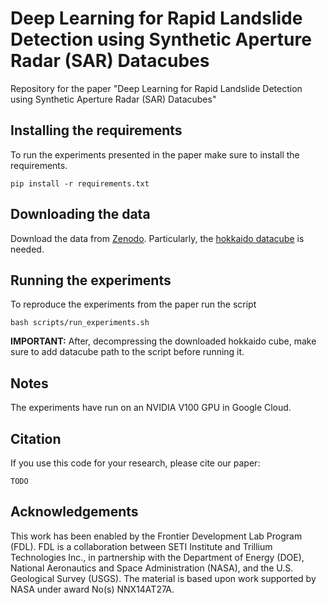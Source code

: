 # Deep Learning for Rapid Landslide Detection using Synthetic Aperture Radar (SAR) Datacubes

Repository for the paper "Deep Learning for Rapid Landslide Detection using Synthetic Aperture Radar (SAR) Datacubes"
## Installing the requirements
To run the experiments presented in the paper make sure to install the requirements.

`pip install -r requirements.txt`

## Downloading the data 

Download the data from [Zenodo](https://doi.org/10.5281/zenodo.7248056). Particularly, the [hokkaido datacube](https://zenodo.org/record/7248056/hokkaido_japan.zip) is needed.

## Running the experiments

To reproduce the experiments from the paper run the script  

`bash scripts/run_experiments.sh`

**IMPORTANT:** After, decompressing the downloaded hokkaido cube, make sure to add datacube path to the script before running it.

## Notes

The experiments have run on an NVIDIA V100 GPU in Google Cloud.

## Citation

If you use this code for your research, please cite our paper:

```TODO```

## Acknowledgements

This work has been enabled by the Frontier Development Lab Program (FDL). FDL is a collaboration between SETI Institute and Trillium Technologies Inc., in partnership with the Department of Energy (DOE), National Aeronautics and Space Administration (NASA), and the U.S. Geological Survey (USGS). The material is based upon work supported by NASA under award No(s) NNX14AT27A.
